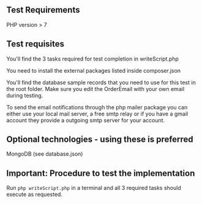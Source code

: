 ## Test Requirements ##

PHP version > 7

## Test requisites ##

You'll find the 3 tasks required for test completion in writeScript.php

You need to install the external packages listed inside composer.json

You'll find the database sample records that you need to use for this test in the root folder. Make sure you edit the OrderEmail with your own email during testing.

To send the email notifications through the php mailer package you can either use your local mail server, a free smtp relay or if you have a gmail account they provide a outgoing smtp server for your account.

## Optional technologies - using these is preferred ##

MongoDB (see database.json)

## Important: Procedure to test the implementation ##

Run `php writeScript.php` in a terminal and all 3 required tasks should execute as requested.